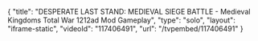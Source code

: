 {
    "title": "DESPERATE LAST STAND: MEDIEVAL SIEGE BATTLE - Medieval Kingdoms Total War 1212ad Mod Gameplay",
    "type": "solo",
    "layout": "iframe-static",
    "videoId": "117406491",
    "url": "\/tvpembed\/117406491"
}